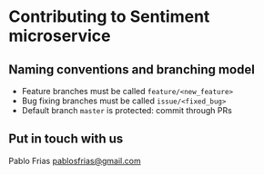 # Contributing to Sentiment microservice

## Naming conventions and branching model

* Feature branches must be called `feature/<new_feature>`
* Bug fixing branches must be called `issue/<fixed_bug>`
* Default branch `master` is protected: commit through PRs

## Put in touch with us

Pablo Frias <pablosfrias@gmail.com>